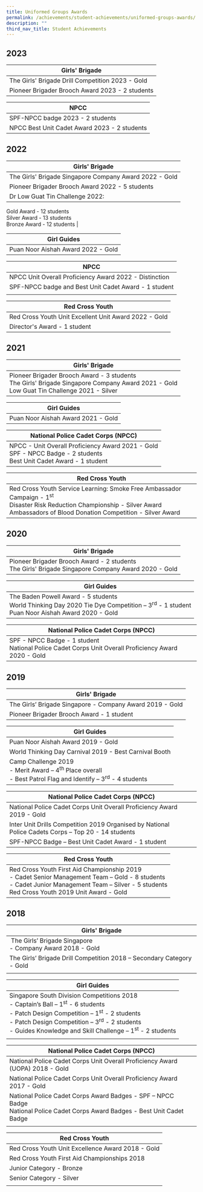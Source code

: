 ```yaml
---
title: Uniformed Groups Awards
permalink: /achievements/student-achievements/uniformed-groups-awards/
description: ""
third_nav_title: Student Achievements
---
```

2023
----
| Girls' Brigade | 
| -------- | 
| The Girls' Brigade Drill Competition 2023 - Gold   |  
| Pioneer Brigader Brooch Award 2023 - 2 students   |   

| NPCC |
| -------- | 
| SPF-NPCC badge 2023 - 2 students |
| NPCC Best Unit Cadet Award 2023 - 2 students |

2022
----
| Girls' Brigade | 
| -------- | 
| The Girls' Brigade Singapore Company Award 2022  - Gold |
| Pioneer Brigader Brooch Award 2022 - 5 students |
|Dr Low Guat Tin Challenge 2022:  
Gold Award - 12 students  <br>
Silver Award - 13 students  <br>
Bronze Award - 12 students  | 

| Girl Guides |
| -------- | 
| Puan Noor Aishah Award 2022  - Gold|


| NPCC |
| -------- | 
|NPCC Unit Overall Proficiency Award 2022 - Distinction|
| SPF-NPCC badge and Best Unit Cadet Award - 1 student |
| |

| Red Cross Youth |
| -------- | 
|Red Cross Youth Unit Excellent Unit Award 2022  - Gold |
| Director's Award - 1 student |


2021
----

| Girls' Brigade |
| -------- | 
| Pioneer Brigader Brooch Award - 3 students <br>The Girls' Brigade Singapore Company Award 2021 - Gold  <br>Low Guat Tin Challenge 2021 - Silver  |


| Girl Guides |
| -------- | 
| Puan Noor Aishah Award 2021 - Gold  |

| National Police Cadet Corps (NPCC) |
| -------- | 
| NPCC - Unit Overall Proficiency Award 2021 - Gold  <br> SPF - NPCC Badge - 2 students <br>Best Unit Cadet Award - 1 student |


| Red Cross Youth |
| -------- | 
| Red Cross Youth Service Learning: Smoke Free Ambassador Campaign - 1<sup>st</sup> <br> Disaster Risk Reduction Championship - Silver Award <br> Ambassadors of Blood Donation Competition - Silver Award |


2020
----

| Girls' Brigade |
| -------- | 
| Pioneer Brigader Brooch Award - 2 students <br> The Girls' Brigade Singapore Company Award 2020 - Gold  |


| Girl Guides |
| -------- | 
| The Baden Powell Award - 5 students <br> World Thinking Day 2020 Tie Dye Competition&nbsp;– 3<sup>rd</sup>&nbsp;\- 1 student <br> Puan Noor Aishah Award 2020 - Gold  |


| National Police Cadet Corps (NPCC) |
| -------- | 
| SPF - NPCC Badge - 1 student <br> National Police Cadet Corps Unit Overall Proficiency Award 2020 -&nbsp;Gold  |


2019
----

| Girls' Brigade |
| -------- | 
| The Girls’ Brigade Singapore -&nbsp;Company Award 2019 - Gold |
| Pioneer Brigader Brooch Award - 1 student&nbsp; |


| Girl Guides |
| -------- | 
| Puan Noor Aishah Award 2019 -&nbsp;Gold  |
| World Thinking Day Carnival 2019 - Best Carnival Booth |
| Camp Challenge 2019 <br> \-&nbsp;Merit Award – 4<sup>th</sup>&nbsp;Place overall <br> \- Best Patrol Flag and Identify – 3<sup>rd</sup>&nbsp;\- 4 students|

| National Police Cadet Corps (NPCC) |
| -------- | 
| National Police Cadet Corps Unit Overall Proficiency Award 2019 -&nbsp;Gold  |
| Inter Unit Drills Competition 2019&nbsp;Organised by National Police&nbsp;Cadets Corps&nbsp;– Top 20 - 14 students |
| SPF-NPCC Badge&nbsp;– Best Unit Cadet Award - 1 student&nbsp;|


| Red Cross Youth |
| -------- | 
| Red Cross Youth First Aid Championship 2019 <br> \- Cadet Senior Management Team – Gold - 8 students  <br>\- Cadet Junior Management Team – Silver - 5 students  <br> Red Cross Youth 2019 Unit Award - Gold |


2018
----

| Girls' Brigade |
| --- |
| &nbsp;The Girls’ Brigade Singapore&nbsp; <br> \- Company Award 2018 - Gold |
| The Girls’ Brigade Drill Competition 2018&nbsp;– Secondary Category - Gold  |
| |

| Girl Guides |
| --- |
| Singapore South Division Competitions 2018 <br>\- Captain’s Ball – 1<sup>st</sup>&nbsp;- 6 students <br>\- Patch Design Competition – 1<sup>st</sup>&nbsp;\- 2 students  <br> \- Patch Design Competition – 3<sup>rd</sup>&nbsp;\- 2 students <br> \- Guides Knowledge and Skill Challenge – 1<sup>st</sup>&nbsp;\- 2 students |
| |

| National Police Cadet Corps (NPCC) |
| --- |
| National Police Cadet Corps Unit Overall Proficiency Award (UOPA) 2018 - Gold &nbsp;|
| National Police Cadet Corps Unit Overall Proficiency Award 2017 -&nbsp;Gold &nbsp; |
| National Police Cadet Corps Award Badges - SPF – NPCC Badge <br> National Police Cadet Corps&nbsp;Award Badges - Best Unit Cadet Badge |
| |

| Red Cross Youth |
| --- |
| Red Cross Youth Unit Excellence Award 2018 - Gold |
| Red Cross Youth&nbsp;First Aid Championships 2018&nbsp;&nbsp; |
| Junior Category&nbsp;- Bronze&nbsp; |
| Senior Category&nbsp;- Silver&nbsp; |
| |